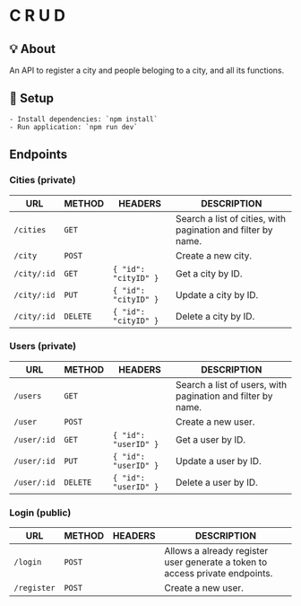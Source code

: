 # C R U D

## :bulb: About

An API to register a city and people beloging to a city, and all its functions.

## :wrench: Setup

    - Install dependencies: `npm install`
    - Run application: `npm run dev`

## Endpoints

### Cities (private)

| URL | METHOD | HEADERS | DESCRIPTION |
| - | - | - | - |
| `/cities`| `GET`| | Search a list of cities, with pagination and filter by name. |
| `/city`| `POST`| | Create a new city. |
| `/city/:id` | `GET` | `{ "id": "cityID" }` | Get a city by ID. |
| `/city/:id` | `PUT` | `{ "id": "cityID" }` | Update a city by ID. |
| `/city/:id` | `DELETE` | `{ "id": "cityID" }` | Delete a city by ID. |

### Users (private)

| URL | METHOD | HEADERS | DESCRIPTION |
| - | - | - | - |
| `/users`| `GET`| | Search a list of users, with pagination and filter by name. |
| `/user`| `POST`| | Create a new user. |
| `/user/:id` | `GET` | `{ "id": "userID" }` | Get a user by ID. |
| `/user/:id` | `PUT` | `{ "id": "userID" }` | Update a user by ID. |
| `/user/:id` | `DELETE` | `{ "id": "userID" }` | Delete a user by ID. |

### Login (public)

| URL | METHOD | HEADERS | DESCRIPTION |
| - | - | - | - |
| `/login`| `POST`| | Allows a already register user generate a token to access private endpoints. |
| `/register`| `POST`| | Create a new user. |
